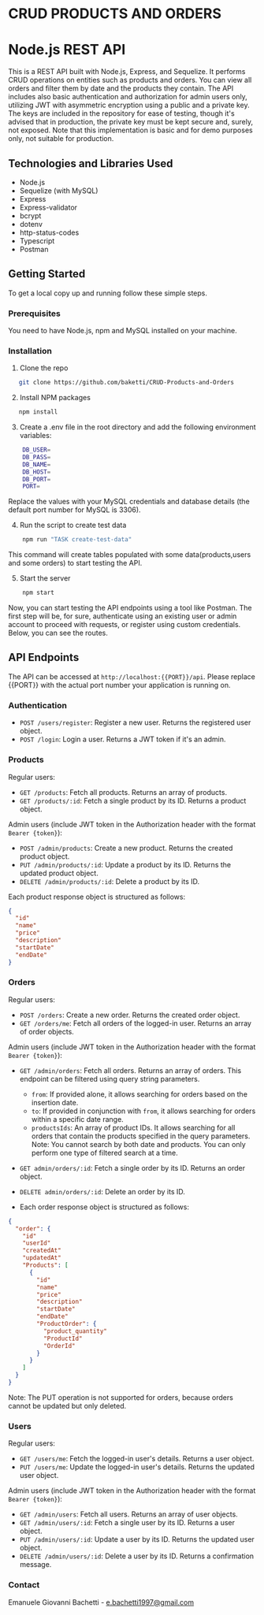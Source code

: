 # CRUD PRODUCTS AND ORDERS
# Node.js REST API

This is a REST API built with Node.js, Express, and Sequelize. It performs CRUD operations on entities such as products and orders. You can view all orders and filter them by date and the products they contain. The API includes also basic authentication and authorization for admin users only, utilizing JWT with asymmetric encryption using a public and a private key. The keys are included in the repository for ease of testing, though it's advised that in production, the private key must be kept secure and, surely, not exposed. Note that this implementation is basic and for demo purposes only, not suitable for production.

## Technologies and Libraries Used

- Node.js
- Sequelize (with MySQL)
- Express
- Express-validator
- bcrypt
- dotenv
- http-status-codes
- Typescript
- Postman

## Getting Started

To get a local copy up and running follow these simple steps.

### Prerequisites

You need to have Node.js, npm and MySQL installed on your machine.

### Installation

1. Clone the repo
```bash
   git clone https://github.com/baketti/CRUD-Products-and-Orders
```

2. Install NPM packages
```bash
   npm install
```

3. Create a .env file in the root directory and add the following environment variables:
```bash
    DB_USER=
    DB_PASS=
    DB_NAME=
    DB_HOST=
    DB_PORT=
    PORT=
```
Replace the values with your MySQL credentials and database details (the default port number for MySQL is 3306).

4. Run the script to create test data
```bash
    npm run "TASK create-test-data"
```

This command will create tables populated with some data(products,users and some orders) to start testing the API.

5. Start the server
```bash
    npm start
```
Now, you can start testing the API endpoints using a tool like Postman.
The first step will be, for sure, authenticate using an existing user or admin account to proceed with requests, or register using custom credentials. Below, you can see the routes.

## API Endpoints

The API can be accessed at `http://localhost:{{PORT}}/api`.
Please replace {{PORT}} with the actual port number your application is running on.

### Authentication

- `POST /users/register`: Register a new user. Returns the registered user object.
- `POST /login`: Login a user. Returns a JWT token if it's an admin.

### Products

Regular users:

- `GET /products`: Fetch all products. Returns an array of products.
- `GET /products/:id`: Fetch a single product by its ID. Returns a product object.

Admin users (include JWT token in the Authorization header with the format `Bearer {token}`):

- `POST /admin/products`: Create a new product. Returns the created product object.
- `PUT /admin/products/:id`: Update a product by its ID. Returns the updated product object.
- `DELETE /admin/products/:id`: Delete a product by its ID.

Each product response object is structured as follows:

```json
{
  "id"
  "name"
  "price"
  "description"
  "startDate"
  "endDate"
}
```
###  Orders

Regular users:

- `POST /orders`: Create a new order. Returns the created order object.
- `GET /orders/me`: Fetch all orders of the logged-in user. Returns an array of order objects.

Admin users (include JWT token in the Authorization header with the format `Bearer {token}`):

- `GET /admin/orders`: Fetch all orders. Returns an array of orders. This endpoint can be filtered using query string parameters. 
  - `from`: If provided alone, it allows searching for orders based on the insertion date.
  - `to`: If provided in conjunction with `from`, it allows searching for orders within a specific date range.
  - `productsIds`: An array of product IDs. It allows searching for all orders that contain the products specified in the query parameters.
  Note: You cannot search by both date and products. You can only perform one type of filtered search at a time.
- `GET admin/orders/:id`: Fetch a single order by its ID. Returns an order object.
- `DELETE admin/orders/:id`: Delete an order by its ID.

- Each order response object is structured as follows:
```json
{
  "order": {
    "id"
    "userId"
    "createdAt"
    "updatedAt"
    "Products": [
      {
        "id"
        "name"
        "price"
        "description"
        "startDate"
        "endDate"
        "ProductOrder": {
          "product_quantity"
          "ProductId"
          "OrderId"
        }
      }
    ]
  }
}
```
Note: The PUT operation is not supported for orders, because orders cannot be updated but only deleted.

### Users

Regular users:

- `GET /users/me`: Fetch the logged-in user's details. Returns a user object.
- `PUT /users/me`: Update the logged-in user's details. Returns the updated user object.

Admin users (include JWT token in the Authorization header with the format `Bearer {token}`):

- `GET /admin/users`: Fetch all users. Returns an array of user objects.
- `GET /admin/users/:id`: Fetch a single user by its ID. Returns a user object.
- `PUT /admin/users/:id`: Update a user by its ID. Returns the updated user object.
- `DELETE /admin/users/:id`: Delete a user by its ID. Returns a confirmation message.

### Contact
Emanuele Giovanni Bachetti - e.bachetti1997@gmail.com